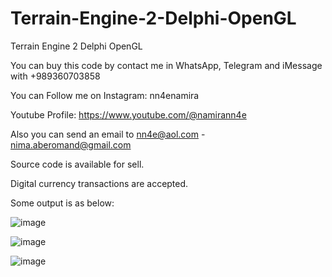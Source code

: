 # Terrain-Engine-2-Delphi-OpenGL
Terrain Engine 2 Delphi OpenGL

You can buy this code by contact me in WhatsApp, Telegram and iMessage with +989360703858

You can Follow me on Instagram: nn4enamira

Youtube Profile: https://www.youtube.com/@namirann4e

Also you can send an email to nn4e@aol.com - nima.aberomand@gmail.com

Source code is available for sell.

Digital currency transactions are accepted.

Some output is as below:

![image](https://github.com/user-attachments/assets/d0f7edd1-565e-473f-bd06-0fc4e966cd25)

![image](https://github.com/user-attachments/assets/8f8a7ea8-00bb-4cf5-b65e-2fda57d592ff)

![image](https://github.com/user-attachments/assets/82067830-d534-43b5-8391-a52a485d4c0a)
